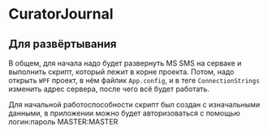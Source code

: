 # CuratorJournal
## Для развёртывания
В общем, для начала надо будет развернуть MS SMS на серваке и выполнить скрипт, который лежит в корне проекта.
Потом, надо открыть `WPF` проект, в нём файлик `App.config`, и в теге `ConnectionStrings` изменить адрес сервера, после чего всё будет работать.

Для начальной работоспособности скрипт был создан с изначальными данными, в приложении можно будет авторизоваться с помощью логин:пароль MASTER:MASTER
